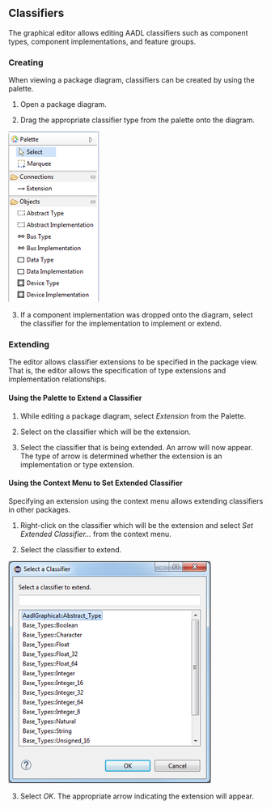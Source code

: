 ## Classifiers
The graphical editor allows editing AADL classifiers such as component types, component implementations, and feature groups.


### Creating
When viewing a package diagram, classifiers can be created by using the palette.

1. Open a package diagram.

2. Drag the appropriate classifier type from the palette onto the diagram.

![](images/Palette.png)

3. If a component implementation was dropped onto the diagram, select the classifier for the implementation to implement or extend.



### Extending
The editor allows classifier extensions to be specified in the package view. That is, the editor allows the specification of type extensions and implementation relationships.



#### Using the Palette to Extend a Classifier
1. While editing a package diagram, select *Extension* from the Palette.

2. Select on the classifier which will be the extension.

3. Select the classifier that is being extended. An arrow will now appear. The type of arrow is determined whether the extension is an implementation or type extension.



#### Using the Context Menu to Set Extended Classifier
Specifying an extension using the context menu allows extending classifiers in other packages.

1. Right-click on the classifier which will be the extension and select *Set Extended Classifier...* from the context menu.

2. Select the classifier to extend.

![](images/SetExtendedClassifier.png)

3. Select *OK*. The appropriate arrow indicating the extension will appear.

